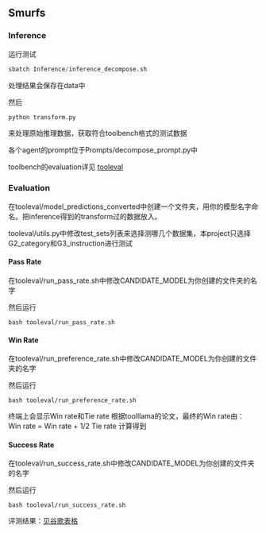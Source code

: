 ## Smurfs

### Inference

运行测试
```python
sbatch Inference/inference_decompose.sh
```
处理结果会保存在data中

然后
```python
python transform.py
```
来处理原始推理数据，获取符合toolbench格式的测试数据

各个agent的prompt位于Prompts/decompose_prompt.py中

toolbench的evaluation详见 [tooleval](https://github.com/OpenBMB/ToolBench/tree/master/toolbench/tooleval)

### Evaluation

在tooleval/model_predictions_converted中创建一个文件夹，用你的模型名字命名。把inference得到的transform过的数据放入。

tooleval/utils.py中修改test_sets列表来选择测哪几个数据集，本project只选择G2_category和G3_instruction进行测试

#### Pass Rate
在tooleval/run_pass_rate.sh中修改CANDIDATE_MODEL为你创建的文件夹的名字

然后运行
```shell
bash tooleval/run_pass_rate.sh
```

#### Win Rate
在tooleval/run_preference_rate.sh中修改CANDIDATE_MODEL为你创建的文件夹的名字

然后运行
```shell
bash tooleval/run_preference_rate.sh
```
终端上会显示Win rate和Tie rate
根据toolllama的论文，最终的Win rate由：
Win rate = Win rate + 1/2 Tie rate
计算得到

#### Success Rate
在tooleval/run_success_rate.sh中修改CANDIDATE_MODEL为你创建的文件夹的名字

然后运行
```shell
bash tooleval/run_success_rate.sh
```

评测结果：[见谷歌表格](https://docs.google.com/spreadsheets/d/1RKoWmKt2abNGVzbRJDsuYYQmkV7l2IMOLodQKaZOEJA/edit?usp=sharing)